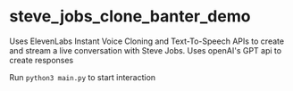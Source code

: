 # steve_jobs_clone_banter_demo

Uses ElevenLabs Instant Voice Cloning and Text-To-Speech APIs to create and stream a live conversation with Steve Jobs.
Uses openAI's GPT api to create responses

Run ```python3 main.py``` to start interaction

